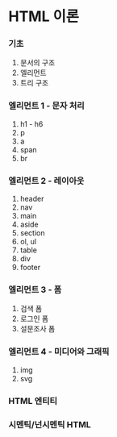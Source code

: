 # HTML 이론

### 기초
1. 문서의 구조
2. 엘리먼트
3. 트리 구조

### 엘리먼트 1 - 문자 처리
1. h1 - h6
2. p
3. a
4. span
5. br

### 엘리먼트 2 - 레이아웃
1. header
2. nav
3. main
4. aside
5. section
6. ol, ul
7. table
8. div
9. footer

### 엘리먼트 3 - 폼
1. 검색 폼
2. 로그인 폼
3. 설문조사 폼

### 엘리먼트 4 - 미디어와 그래픽
1. img
2. svg

### HTML 엔티티

### 시멘틱/넌시멘틱 HTML
